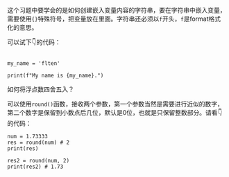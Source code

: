这个习题中要学会的是如何创建嵌入变量内容的字符串，要在字符串中嵌入变量，需要使用`{}`特殊符号，把变量放在里面。字符串还必须以`f`开头，`f`是format格式化的意思。

可以试下👇的代码：
```python3

my_name = 'flten'

print(f"My name is {my_name}.")

```

如何将浮点数四舍五入？

可以使用`round()`函数，接收两个参数，第一个参数当然是需要进行近似的数字，第二个数字是保留到小数点后几位，默认是0位，也就是只保留整数部分。请看👇的代码：

```python3
num = 1.73333
res = round(num) # 2
print(res)

res2 = round(num, 2)
print(res2) # 1.73
```